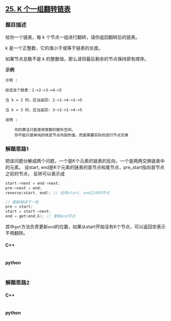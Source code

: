 ## [25. K 个一组翻转链表](https://leetcode-cn.com/problems/reverse-nodes-in-k-group/)

### 题目描述

给你一个链表，每 k 个节点一组进行翻转，请你返回翻转后的链表。

k 是一个正整数，它的值小于或等于链表的长度。

如果节点总数不是 k 的整数倍，那么请将最后剩余的节点保持原有顺序。

**示例**

```
示例 :

给定这个链表：1->2->3->4->5

当 k = 2 时，应当返回: 2->1->4->3->5

当 k = 3 时，应当返回: 3->2->1->4->5

说明 :

	你的算法只能使用常数的额外空间。
	你不能只是单纯的改变节点内部的值，而是需要实际的进行节点交换

```

### 解题思路1

把该问题分解成两个问题，一个是K个元素的链表的反向，一个是两两交换链表中的元素。
设start, end是K个元素的链表的首节点和尾节点，pre_start指向首节点之前的节点，
反转可以表示成

```c
start->next = end->next;
pre->next = end;
reverse(start, end); // 反转start, end之间的节点

// 更新继续下一轮
pre = start;
start = start->next;
end = get(end,k); // 更新end节点
```

其中`get`方法负责更新`end`的位置，如果从start开始没有K个节点，可以返回空表示不用翻转。

#### C++

```c

```

#### python

```python

```

### 解题思路2


#### C++

```c

```

#### python

```python

```